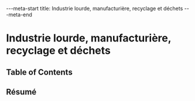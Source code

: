 ---meta-start
title: Industrie lourde, manufacturière, recyclage et déchets
---meta-end

# Industrie lourde, manufacturière, recyclage et déchets

## Table of Contents

## Résumé
